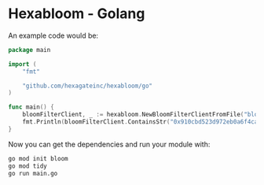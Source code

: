# Hexabloom - Golang

An example code would be:
```go
package main

import (
	"fmt"

	"github.com/hexagateinc/hexabloom/go"
)

func main() {
	bloomFilterClient, _ := hexabloom.NewBloomFilterClientFromFile("bloom.bin")
	fmt.Println(bloomFilterClient.ContainsStr("0x910cbd523d972eb0a6f4cae4618ad62622b39dbf")) // Example of containsStr, should print 'true'
}
```

Now you can get the dependencies and run your module with:

```bash
go mod init bloom
go mod tidy
go run main.go
```
